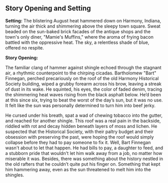 ## Story Opening and Setting

**Setting:** The blistering August heat hammered down on Harmony, Indiana, turning the air thick and shimmering above the sleepy town square. Sweat beaded on the sun-baked brick facades of the antique shops and the town's only diner, "Mamie's Muffins," where the aroma of frying bacon battled with the oppressive heat. The sky, a relentless shade of blue, offered no respite.

**Story Opening:**

The familiar clang of hammer against shingle echoed through the stagnant air, a rhythmic counterpoint to the chirping cicadas. Bartholomew "Bart" Finnegan, perched precariously on the roof of the old Harmony Historical Society building, wiped a grubby forearm across his brow, leaving a streak of dust in its wake. He squinted, his eyes, the color of faded denim, tracing the shimmering heat waves rising from the black asphalt below. He’d been at this since six, trying to beat the worst of the day’s sun, but it was no use. It felt like the sun was personally determined to turn him into beef jerky.

He cursed under his breath, spat a wad of chewing tobacco into the gutter, and reached for another shingle. This roof was a real pain in the backside, riddled with rot and decay hidden beneath layers of moss and lichen. He suspected that the Historical Society, with their paltry budget and their obsession with preserving the past, were hoping the roof would simply collapse before they had to pay someone to fix it. Well, Bart Finnegan wasn't about to let that happen. He had bills to pay, a daughter to feed, and a stubborn pride that wouldn't let him walk away from a job, no matter how miserable it was. Besides, there was something about the history nestled in the old rafters that he couldn’t quite put his finger on. Something that kept him hammering away, even as the sun threatened to melt him into the shingles.
